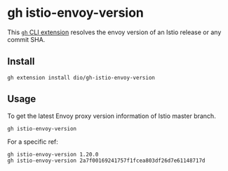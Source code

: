 # gh istio-envoy-version

This [`gh` CLI extension](https://cli.github.com/manual/gh_extension) resolves the envoy version of an Istio release or any commit SHA.

## Install

```
gh extension install dio/gh-istio-envoy-version
```

## Usage

To get the latest Envoy proxy version information of Istio master branch.

```
gh istio-envoy-version
```

For a specific ref:

```
gh istio-envoy-version 1.20.0
gh istio-envoy-version 2a7f00169241757f1fcea803df26d7e61148717d
```
